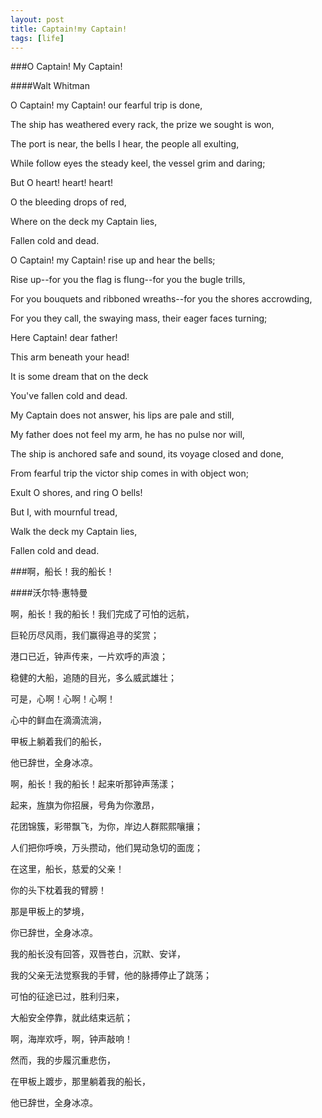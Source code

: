 ```yaml
---
layout: post
title: Captain!my Captain! 
tags: [life]
---
```

###O Captain! My Captain!

####Walt Whitman

O Captain! my Captain! our fearful trip is done,

The ship has weathered every rack, the prize we sought is won,

The port is near, the bells I hear, the people all exulting,

While follow eyes the steady keel, the vessel grim and daring;

But O heart! heart! heart!

O the bleeding drops of red,

Where on the deck my Captain lies,

Fallen cold and dead.


O Captain! my Captain! rise up and hear the bells;

Rise up--for you the flag is flung--for you the bugle trills,

For you bouquets and ribboned wreaths--for you the shores accrowding,

For you they call, the swaying mass, their eager faces turning;

Here Captain! dear father!

This arm beneath your head!

It is some dream that on the deck

You've fallen cold and dead.


My Captain does not answer, his lips are pale and still,

My father does not feel my arm, he has no pulse nor will,

The ship is anchored safe and sound, its voyage closed and done,

From fearful trip the victor ship comes in with object won;

Exult O shores, and ring O bells!

But I, with mournful tread,

Walk the deck my Captain lies,

Fallen cold and dead.

###啊，船长！我的船长！

####沃尔特·惠特曼

啊，船长！我的船长！我们完成了可怕的远航，

巨轮历尽风雨，我们赢得追寻的奖赏；

港口已近，钟声传来，一片欢呼的声浪；

稳健的大船，追随的目光，多么威武雄壮；

可是，心啊！心啊！心啊！

心中的鲜血在滴滴流淌，

甲板上躺着我们的船长，

他已辞世，全身冰凉。


啊，船长！我的船长！起来听那钟声荡漾；

起来，旌旗为你招展，号角为你激昂，

花团锦簇，彩带飘飞，为你，岸边人群熙熙嚷攘；

人们把你呼唤，万头攒动，他们晃动急切的面庞；

在这里，船长，慈爱的父亲！

你的头下枕着我的臂膀！

那是甲板上的梦境，

你已辞世，全身冰凉。


我的船长没有回答，双唇苍白，沉默、安详，

我的父亲无法觉察我的手臂，他的脉搏停止了跳荡；

可怕的征途已过，胜利归来，

大船安全停靠，就此结束远航；

啊，海岸欢呼，啊，钟声敲响！

然而，我的步履沉重悲伤，

在甲板上踱步，那里躺着我的船长，

他已辞世，全身冰凉。 
